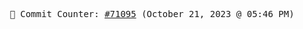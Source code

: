 <p align="center">
    <samp>
        📮 Commit Counter: <a href="https://github.com/Javascript-void0/Javascript-void0/commits/main">#71095</a> (October 21, 2023 @ 05:46 PM)
    </samp>
</p>